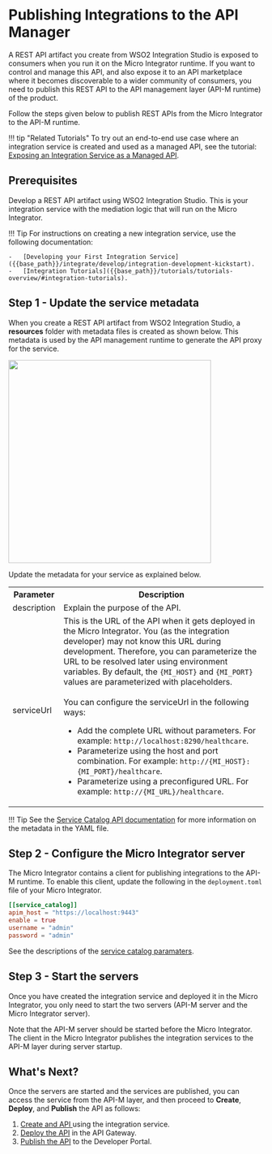 # Publishing Integrations to the API Manager

A REST API artifact you create from WSO2 Integration Studio is exposed to consumers when you run it on the Micro Integrator runtime. If you want to control and manage this API, and also expose it to an API marketplace where it becomes discoverable to a wider community of consumers, you need to publish this REST API to the API management layer (API-M runtime) of the product.

Follow the steps given below to publish REST APIs from the Micro Integrator to the API-M runtime.

!!! tip "Related Tutorials"
        To try out an end-to-end use case where an integration service is created and used as a managed API, see the tutorial: [Exposing an Integration Service as a Managed API]({{base_path}}/tutorials/integration-tutorials/service-catalog-tutorial).

## Prerequisites

Develop a REST API artifact using WSO2 Integration Studio. This is your integration service with the mediation logic that will run on the Micro Integrator.

!!! Tip
    For instructions on creating a new integration service, use the following documentation: 

    -   [Developing your First Integration Service]({{base_path}}/integrate/develop/integration-development-kickstart).
    -   [Integration Tutorials]({{base_path}}/tutorials/tutorials-overview/#integration-tutorials).

## Step 1 - Update the service metadata

When you create a REST API artifact from WSO2 Integration Studio, a **resources** folder with metadata files is created as shown below. This metadata is used by the API management runtime to generate the API proxy for the service.

<img src="{{base_path}}/assets/img/integrate/tutorials/service-catalog/metadata-folder-service-catalog.png" width="400">

Update the metadata for your service as explained below.

<table>
    <tr>
        <th>
            Parameter
        </th>
        <th>
            Description
        </th>
    </tr>
    <tr>
        <td>
            description
        </td>
        <td>
            Explain the purpose of the API.
        </td>
    </tr>
    <tr>
        <td>
            serviceUrl
        </td>
        <td>
            This is the URL of the API when it gets deployed in the Micro Integrator. You (as the integration developer) may not know this URL during development. Therefore, you can parameterize the URL to be resolved later using environment variables. By default, the <code>{MI_HOST}</code> and <code>{MI_PORT}</code> values are parameterized with placeholders.</br></br>
            You can configure the serviceUrl in the following ways:
            <ul>
                <li>
                    Add the complete URL without parameters. For example: <code>http://localhost:8290/healthcare</code>.</br>
                </li>
                <li>
                    Parameterize using the host and port combination. For example: <code>http://{MI_HOST}:{MI_PORT}/healthcare</code>.
                </li>
                <li>
                    Parameterize using a preconfigured URL. For example: <code>http://{MI_URL}/healthcare</code>.
                </li>
            </ul>
        </td>
    </tr>
</table>

!!! Tip
    See the [Service Catalog API documentation]({{base_path}}/reference/product-apis/service-catalog-apis/service-catalog-v1/service-catalog-v1/) for more information on the metadata in the YAML file.

## Step 2 - Configure the Micro Integrator server

The Micro Integrator contains a client for publishing integrations to the API-M runtime. To enable this client, update the following in the `deployment.toml` file of your Micro Integrator.

```toml
[[service_catalog]]
apim_host = "https://localhost:9443"
enable = true
username = "admin"
password = "admin"
```

See the descriptions of the [service catalog paramaters]({{base_path}}/reference/config-catalog-mi/#service-catalog-client).

## Step 3 - Start the servers

Once you have created the integration service and deployed it in the Micro Integrator, you only need to start the two servers (API-M server and the Micro Integrator server). 

Note that the API-M server should be started before the Micro Integrator. The client in the Micro Integrator publishes the integration services to the API-M layer during server startup.

## What's Next?

Once the servers are started and the services are published, you can access the service from the API-M layer, and then proceed to **Create**, **Deploy**, and **Publish** the API as follows:

1. [Create and API ]({{base_path}}/design/create-api/create-an-api-using-a-service) using the integration service.
2. [Deploy the API]({{base_path}}/deploy-and-publish/deploy-on-gateway/deploy-api/deploy-an-api) in the API Gateway.
3. [Publish the API]({{base_path}}/deploy-and-publish/publish-on-dev-portal/publish-an-api) to the Developer Portal.
